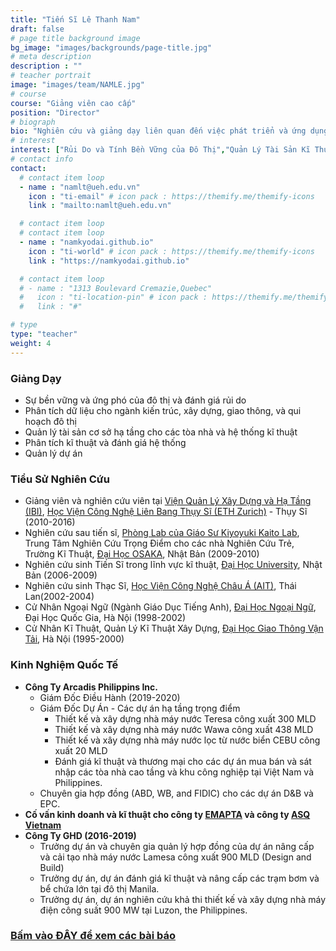 ```yaml
---
title: "Tiến Sĩ Lê Thanh Nam"
draft: false
# page title background image
bg_image: "images/backgrounds/page-title.jpg"
# meta description
description : ""
# teacher portrait
image: "images/team/NAMLE.jpg"
# course
course: "Giảng viên cao cấp"
position: "Director"
# biograph
bio: "Nghiên cứu và giảng dạy liên quan đến việc phát triển và ứng dụng các mô hình toán thống kê, toán tối ưu, phân tích dữ liệu lớn, và GIS trong lĩnh vực quản lý cơ sở hạ tầng kĩ thuật đô thị."
# interest
interest: ["Rủi Do và Tính Bền Vững của Đô Thị","Quản Lý Tài Sản Kĩ Thuật và Hạ Tầng","Phân Tích Dữ Liệu không gian GIS", "Nghiên Cứu Vận Trù và Vận Hành", "Phân Tích Dữ Liệu và Học Máy", "Quản Lý Dự Án"]
# contact info
contact:
  # contact item loop
  - name : "namlt@ueh.edu.vn"
    icon : "ti-email" # icon pack : https://themify.me/themify-icons
    link : "mailto:namlt@ueh.edu.vn"

  # contact item loop
  # contact item loop
  - name : "namkyodai.github.io"
    icon : "ti-world" # icon pack : https://themify.me/themify-icons
    link : "https://namkyodai.github.io"

  # contact item loop
  # - name : "1313 Boulevard Cremazie,Quebec"
  #   icon : "ti-location-pin" # icon pack : https://themify.me/themify-icons
  #   link : "#"

# type
type: "teacher"
weight: 4
---
```



### Giảng Dạy

* Sự bền vững và ứng phó của đô thị và đánh giá rủi do
* Phân tích dữ liệu cho ngành kiến trúc, xây dựng, giao thông, và qui hoạch đô thị
* Quản lý tài sản cơ sở hạ tầng cho các tòa nhà và hệ thống kĩ thuật
* Phân tích kĩ thuật và đánh giá hệ thống
* Quản lý dự án

### Tiểu Sử Nghiên Cứu
* Giảng viên và nghiên cứu viên tại [Viện Quản Lý Xây Dựng và Hạ Tầng (IBI)](https://ibi.ethz.ch/), [Học Viện Công Nghệ Liên Bang Thụy Sĩ (ETH Zurich)](https://ethz.ch/en.html) - Thụy Sĩ (2010-2016)
* Nghiên cứu sau tiến sĩ, [Phòng Lab của Giáo Sư Kiyoyuki Kaito Lab](http://www.infra-assetmetrics.com/), Trung Tâm Nghiên Cứu Trọng Điểm cho các nhà Nghiên Cứu Trẻ, Trường Kĩ Thuật, [Đại Học OSAKA](https://www.osaka-u.ac.jp/), Nhật Bản (2009-2010)
* Nghiên cứu sinh Tiến Sĩ trong lĩnh vực kĩ thuật, [Đại Học University](https://www.kyoto-u.ac.jp/en), Nhật Bản (2006-2009)
* Nghiên cứu sinh Thạc Sĩ, [Học Viện Công Nghệ Châu Á (AIT)](https://www.ait.ac.th/), Thái Lan(2002-2004)
* Cử Nhân Ngoại Ngữ (Ngành Giáo Dục Tiếng Anh), [Đại Học Ngoại Ngữ](http://en.ulis.vnu.edu.vn/), Đại Học Quốc Gia, Hà Nội (1998-2002)
* Cử Nhân Kĩ Thuật, Quản Lý Kĩ Thuật Xây Dựng, [Đại Học Giao Thông Vận Tải](http://en.utc.edu.vn/), Hà Nội (1995-2000)

### Kinh Nghiệm Quốc Tế
* **Công Ty Arcadis Philippins Inc.**
  - Giám Đốc Điều Hành (2019-2020)
  - Giám Đốc Dự Án - Các dự án hạ tầng trọng điểm
    - Thiết kế và xây dựng nhà máy nước Teresa công xuất 300 MLD
    - Thiết kế và xây dựng nhà máy nước Wawa công xuất 438 MLD
    - Thiết kế và xây dựng nhà máy nước lọc từ nước biển CEBU công xuất 20 MLD
    - Đánh giá kĩ thuật và thương mại cho các dự án mua bán và sát nhập các tòa nhà cao tầng và khu công nghiệp tại Việt Nam và Philippines.
  - Chuyên gia hợp đồng (ABD, WB, and FIDIC) cho các dự án D&B và EPC.
* **Cố vấn kinh doanh và kĩ thuật cho công ty [EMAPTA](http://www.emapta.com) và công ty [ASQ Vietnam](https://asq.vn)**
* **Công Ty GHD (2016-2019)**
  * Trưởng dự án và chuyên gia quản lý hợp đồng của dự án nâng cấp và cải tạo nhà máy nước Lamesa công xuất 900 MLD (Design and Build)
  * Trưởng dự án, dự án đánh giá kĩ thuật và nâng cấp các trạm bơm và bể chứa lớn tại đô thị Manila.
  * Trưởng dự án, dự án nghiên cứu khả thi thiết kế và xây dựng nhà máy điện công suất 900 MW tại Luzon, the Philippines.


### [Bấm vào ĐÂY để xem các bài báo](https://namkyodai.github.io/publication/)
